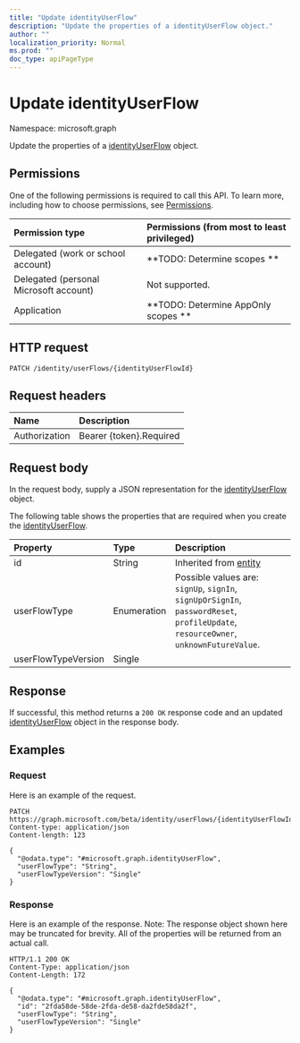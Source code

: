 ```yaml
---
title: "Update identityUserFlow"
description: "Update the properties of a identityUserFlow object."
author: ""
localization_priority: Normal
ms.prod: ""
doc_type: apiPageType
---
```


# Update identityUserFlow

Namespace: microsoft.graph

Update the properties of a [identityUserFlow](../resources/identityuserflow.md) object.

## Permissions
One of the following permissions is required to call this API. To learn more, including how to choose permissions, see [Permissions](/concepts/permissions-reference.md).

|Permission type|Permissions (from most to least privileged)|
|:---|:---|
|Delegated (work or school account)|**TODO: Determine scopes **|
|Delegated (personal Microsoft account)|Not supported.|
|Application|**TODO: Determine AppOnly scopes **|

## HTTP request
<!-- {
  "blockType": "ignored"
}
-->
``` http
PATCH /identity/userFlows/{identityUserFlowId}
```

## Request headers
|Name|Description|
|:---|:---|
|Authorization|Bearer {token}.Required|

## Request body
In the request body, supply a JSON representation for the [identityUserFlow](../resources/identityuserflow.md) object.

The following table shows the properties that are required when you create the [identityUserFlow](../resources/identityuserflow.md).

|Property|Type|Description|
|:---|:---|:---|
|id|String| Inherited from [entity](../resources/entity.md)|
|userFlowType|Enumeration| Possible values are: `signUp`, `signIn`, `signUpOrSignIn`, `passwordReset`, `profileUpdate`, `resourceOwner`, `unknownFutureValue`.|
|userFlowTypeVersion|Single||



## Response
If successful, this method returns a `200 OK` response code and an updated [identityUserFlow](../resources/identityuserflow.md) object in the response body.

## Examples

### Request
Here is an example of the request.
<!-- {
  "blockType": "request",
  "name": "update_identityuserflow"
}
-->
``` http
PATCH https://graph.microsoft.com/beta/identity/userFlows/{identityUserFlowId}
Content-type: application/json
Content-length: 123

{
  "@odata.type": "#microsoft.graph.identityUserFlow",
  "userFlowType": "String",
  "userFlowTypeVersion": "Single"
}
```

### Response
Here is an example of the response. Note: The response object shown here may be truncated for brevity. All of the properties will be returned from an actual call.
<!-- {
  "blockType": "response",
  "truncated": true
}
-->
``` http
HTTP/1.1 200 OK
Content-Type: application/json
Content-Length: 172

{
  "@odata.type": "#microsoft.graph.identityUserFlow",
  "id": "2fda58de-58de-2fda-de58-da2fde58da2f",
  "userFlowType": "String",
  "userFlowTypeVersion": "Single"
}
```

